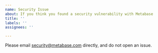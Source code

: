 ```yaml
---
name: Security Issue
about: If you think you found a security vulnerability with Metabase
title: ''
labels: ''
assignees: ''

---
```


Please email security@metabase.com directly, and do not open an issue.
